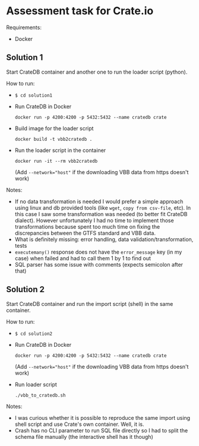# Assessment task for Crate.io

Requirements:
 * Docker

## Solution 1

Start CrateDB container and another one to run the loader script (python).

How to run:
 * `$ cd solution1`
 * Run CrateDB in Docker
   
   `docker run -p 4200:4200 -p 5432:5432 --name cratedb crate`
 * Build image for the loader script

   `docker build -t vbb2cratedb .`
 * Run the loader script in the container

    `docker run -it --rm vbb2cratedb`
   
   (Add `--network="host"` if the downloading VBB data from https doesn't work)

Notes:
 * If no data transformation is needed I would prefer a simple approach using linux and db provided tools (like `wget`, `copy from csv-file`, etc). In this case I saw some transformation was needed (to better fit CrateDB dialect). However unfortunately I had no time to implement those transformations because spent too much time on fixing the discrepancies between the GTFS standard and VBB data. 
 * What is definitely missing: error handling, data validation/transformation, tests
 * `executemany()` response does not have the `error_message` key (in my case) when failed and had to call them 1 by 1 to find out 
 * SQL parser has some issue with comments (expects semicolon after that)

## Solution 2

Start CrateDB container and run the import script (shell) in the same container.

How to run:
 * `$ cd solution2`
 * Run CrateDB in Docker
   
   `docker run -p 4200:4200 -p 5432:5432 --name cratedb crate`
   
   (Add `--network="host"` if the downloading VBB data from https doesn't work)
 * Run loader script

   `./vbb_to_cratedb.sh`

Notes:
 * I was curious whether it is possible to reproduce the same import using shell script and use Crate's own container. Well, it is. 
 * Crash has no CLI parameter to run SQL file directly so I had to split the schema file manually (the interactive shell has it though)
